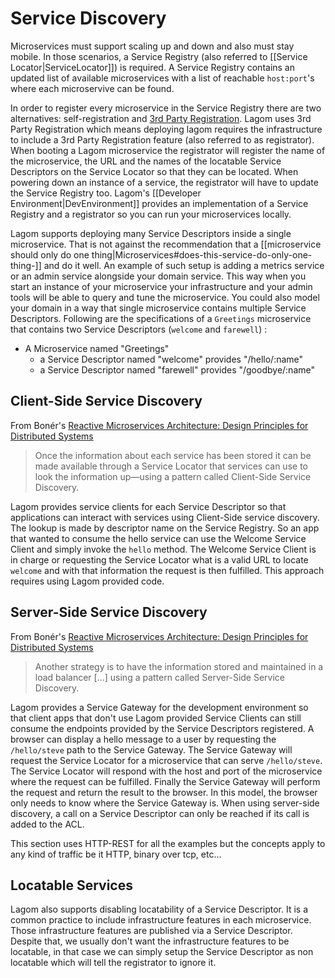 # Service Discovery

Microservices must support scaling up and down and also must stay mobile. In those scenarios, a Service Registry (also referred to [[Service Locator|ServiceLocator]]) is required. A Service Registry contains an updated list of available microservices with a list of reachable `host:port`'s where each microservive can be found.

In order to register every microservice in the Service Registry there are two alternatives: self-registration and [3rd Party Registration](http://microservices.io/patterns/3rd-party-registration.html). Lagom uses 3rd Party Registration which means deploying lagom requires the infrastructure to include a 3rd Party Registration feature (also referred to as registrator). When booting a Lagom microservice the registrator will register the name of the microservice, the URL and the names of the locatable Service Descriptors on the Service Locator so that they can be located. When powering down an instance of a service, the registrator will have to update the Service Registry too. Lagom's [[Developer Environment|DevEnvironment]] provides an implementation of a Service Registry and a registrator so you can run your microservices locally.

Lagom supports deploying many Service Descriptors inside a single microservice. That is not against the recommendation that a [[microservice should only do one thing|Microservices#does-this-service-do-only-one-thing-]] and do it well. An example of such setup is adding a metrics service or an admin service alongside your domain service. This way when you start an instance of your microservice your infrastructure and your admin tools will be able to query and tune the microservice. You could also model your domain in a way that single microservice contains multiple Service Descriptors. Following are the specifications of a `Greetings` microservice that contains two Service Descriptors (`welcome` and `farewell`) : 

 * A Microservice named "Greetings"
    * a Service Descriptor named "welcome" provides "/hello/:name"
    * a Service Descriptor named "farewell" provides "/goodbye/:name"

## Client-Side Service Discovery

From Bonér's [Reactive Microservices Architecture: Design Principles for Distributed Systems](http://www.oreilly.com/programming/free/reactive-microservices-architecture.html) 

> Once the information about each service has been stored it can be made available through a Service Locator that services can use to look the information up—using a pattern called Client-Side Service Discovery.

Lagom provides service clients for each Service Descriptor so that applications can interact with services using Client-Side service discovery. The lookup is made by descriptor name on the Service Registry. So an app that wanted to consume the hello service can use the Welcome Service Client and simply invoke the `hello` method. The Welcome Service Client is in charge or requesting the Service Locator what is a valid URL to locate `welcome` and with that information the request is then fulfilled. This approach requires using Lagom provided code.

## Server-Side Service Discovery

From Bonér's [Reactive Microservices Architecture: Design Principles for Distributed Systems](http://www.oreilly.com/programming/free/reactive-microservices-architecture.html) 

> Another strategy is to have the information stored and maintained in a load balancer [...] using a pattern called Server-Side Service Discovery.

Lagom provides a Service Gateway for the development environment so that client apps that don't use Lagom provided Service Clients can still consume the endpoints provided by the Service Descriptors registered. A browser can display a hello message to a user by requesting the `/hello/steve` path to the Service Gateway. The Service Gateway will request the Service Locator for a microservice that can serve `/hello/steve`. The Service Locator will respond with the host and port of the microservice where the request can be fulfilled. Finally the Service Gateway will perform the request and return the result to the browser. In this model, the browser only needs to know where the Service Gateway is. When using server-side discovery, a call on a Service Descriptor can only be reached if its call is added to the ACL.

This section uses HTTP-REST for all the examples but the concepts apply to any kind of traffic be it HTTP, binary over tcp, etc...


## Locatable Services

Lagom also supports disabling locatability of a Service Descriptor. It is a common practice to include infrastructure features in each microservice. Those infrastructure features are published via a Service Descriptor. Despite that, we usually don't want the infrastructure features to be locatable, in that case we can simply setup the Service Descriptor as non locatable which will tell the registrator to ignore it.